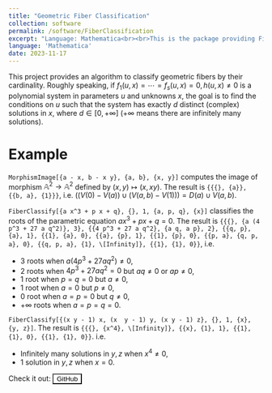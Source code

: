 ```yaml
---
title: "Geometric Fiber Classification"
collection: software
permalink: /software/FiberClassification
excerpt: "Language: Mathematica<br><br>This is the package providing FiberClassification in [our paper](https://arxiv.org/abs/2311.10515)."
language: 'Mathematica'
date: 2023-11-17
---
```


This project provides an algorithm to classify geometric fibers by their cardinality. Roughly speaking, if $f_1(u,x)=\cdots=f_s(u,x)=0, h(u,x)\ne 0$ is a polynomial system in parameters $u$ and unknowns $x$, the goal is to find the conditions on $u$ such that the system has exactly $d$ distinct (complex) solutions in $x$, where $d\in [0,+\infty]$ ($+\infty$ means there are infinitely many solutions).

# Example
`MorphismImage[{a - x, b - x y}, {a, b}, {x, y}]` computes the image of morphism $\mathbb{A}^2\to \mathbb{A}^2$ defined by $(x,y)\mapsto (x,xy)$. The result is `{{{}, {a}}, {{b, a}, {1}}}`, i.e. $((V(0)-V(a))\cup (V(a,b)-V(1)))=D(a)\cup V(a,b)$.

`FiberClassify[{a x^3 + p x + q}, {}, 1, {a, p, q}, {x}]` classifies the roots of the parametric equation $a x^3+p x+q=0$. The result is `{{{}, {a (4 p^3 + 27 a q^2)}, 3}, {{4 p^3 + 27 a q^2}, {a q, a p}, 2}, {{q, p}, {a}, 1}, {{1}, {a}, 0}, {{a}, {p}, 1}, {{1}, {p}, 0}, {{p, a}, {q, p, a}, 0}, {{q, p, a}, {1}, \[Infinity]}, {{1}, {1}, 0}}`, i.e.
- 3 roots when $a (4 p^3 + 27 a q^2)\ne 0$,
- 2 roots when $4 p^3 + 27 a q^2=0$ but $a q\ne 0$ or $a p\ne 0$,
- 1 root when $p=q=0$ but $a\ne 0$,
- 1 root when $a=0$ but $p\ne 0$,
- 0 root when $a=p=0$ but $q\ne 0$,
- $+\infty$ roots when $a=p=q=0$.

`FiberClassify[{(x y - 1) x, (x  y - 1) y, (x y - 1) z}, {}, 1, {x}, {y, z}]`. The result is `{{{}, {x^4}, \[Infinity]}, {{x}, {1}, 1}, {{1}, {1}, 0}, {{1}, {1}, 0}}`. i.e.
- Infinitely many solutions in $y,z$ when $x^4\ne 0$,
- 1 solution in $y,z$ when $x=0$.

Check it out: 
<a href="https://github.com/xiaxueqaq/Fiber-Classification" target="_blank">
    <button style="background-color: white; color: black;">GitHub</button>
</a>

